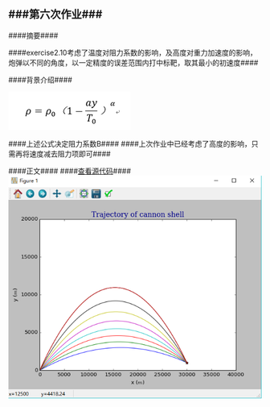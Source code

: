 ###第六次作业###
----------
####摘要####

####exercise2.10考虑了温度对阻力系数的影响，及高度对重力加速度的影响，炮弹以不同的角度，以一定精度的误差范围内打中标靶，取其最小的初速度####

####背景介绍####

![enter image description here](https://github.com/hanshihao/compuational_physics_N2014301020016/blob/master/QQ%E6%88%AA%E5%9B%BE20161024004128.png)

####上述公式决定阻力系数B####
####上次作业中已经考虑了高度的影响，只需再将速度减去阻力项即可####

####正文####
####[查看源代码](https://github.com/hanshihao/compuational_physics_N2014301020016/blob/master/chap2-10.py)####
![enter image description here](https://github.com/hanshihao/compuational_physics_N2014301020016/blob/master/QQ%E6%88%AA%E5%9B%BE20161024000626.png)

